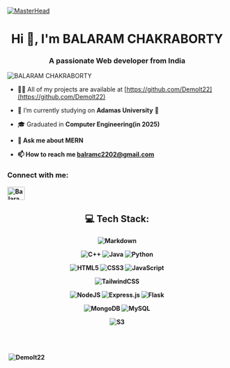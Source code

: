[![MasterHead](https://mir-s3-cdn-cf.behance.net/project_modules/fs/54b6c068097599.5b50bca476b9b.gif)](https://github.com/Demolt22)
<h1 align="center">Hi 👋, I'm BALARAM CHAKRABORTY</h1>
<h3 align="center">A passionate Web developer from India</h3>




<p align="left"> <img src="https://komarev.com/ghpvc/?username=Demolt22&label=Profile%20views&color=0e75b6&style=flat" alt="BALARAM CHAKRABORTY" /> </p>

- 👨‍💻 All of my projects are available at [https://github.com/Demolt22](https://github.com/Demolt22)

- 🔭 I’m currently studying on <strong>Adamas University</strong> 🔭

-  🎓 Graduated in <strong>Computer Engineering(in 2025)

- 💬 Ask me about **MERN**

- 📫 How to reach me **balramc2202@gmail.com**


<h3 align="left">Connect with me:</h3>
<p align="left">
<a href="https://www.linkedin.com/in/balaram-chakraborty/" target="blank"><img align="center" src="https://raw.githubusercontent.com/rahuldkjain/github-profile-readme-generator/master/src/images/icons/Social/linked-in-alt.svg" alt="Balaram Chakraborty" height="30" width="40" /></a>
</p>





## <p align="center">💻 Tech Stack:</p>

<p align="center">
<img
    src="https://img.shields.io/badge/markdown-%23000000.svg?style=for-the-badge&amp;logo=markdown&amp;logoColor=white"
    alt="Markdown"
/>
</p>

<p align="center">
<img
    src="https://img.shields.io/badge/c++-%2300599C.svg?style=for-the-badge&amp;logo=c&amp;logoColor=white"
    alt="C++"
/>      
<img
    src="https://img.shields.io/badge/java-%23ED8B00.svg?style=for-the-badge&logo=openjdk&logoColor=white"
    alt="Java"
/>    
<img
    src="https://img.shields.io/badge/python-3670A0?style=for-the-badge&amp;logo=python&amp;logoColor=ffdd54"
    alt="Python"
/>    
</p>

<p align="center">
<img
    src="https://img.shields.io/badge/html5-%23E34F26.svg?style=for-the-badge&amp;logo=html&amp;logoColor=white"
    alt="HTML5"
/>
<img
    src="https://img.shields.io/badge/css3-%231572B6.svg?style=for-the-badge&amp;logo=css3&amp;logoColor=white"
    alt="CSS3"
/>
<img
    src="https://img.shields.io/badge/javascript-%23323330.svg?style=for-the-badge&amp;logo=javascript&amp;logoColor=%23F7DF1E"
    alt="JavaScript"
/>
</p>

<p align="center">
<img
    src="https://img.shields.io/badge/tailwindcss-%2338B2AC.svg?style=for-the-badge&amp;logo=tailwind-css&amp;logoColor=white"
    alt="TailwindCSS"
/>
</p>

<p align="center">
<img
    src="https://img.shields.io/badge/node.js-6DA55F?style=for-the-badge&amp;logo=node.js&amp;logoColor=white"
    alt="NodeJS"
/>
<img
    src="https://img.shields.io/badge/express.js-%23404d59.svg?style=for-the-badge&amp;logo=express&amp;logoColor=%2361DAFB"
    alt="Express.js"
/>
<img
    src="https://img.shields.io/badge/flask-%23000.svg?style=for-the-badge&logo=flask&logoColor=white"
    alt="Flask"
/>
</p>

<p align="center">
<img
    src="https://img.shields.io/badge/MongoDB-%234ea94b.svg?style=for-the-badge&amp;logo=mongodb&amp;logoColor=white"
    alt="MongoDB"
/>
<img
    src="https://img.shields.io/badge/mysql-black.svg?style=for-the-badge&amp;logo=mysql&amp;logoColor=white;"
    alt="MySQL"
/>
</p>


<p align="center">
<img
    src="https://img.shields.io/badge/Amazon%20S3-FF9900?style=for-the-badge&logo=amazons3&logoColor=white"
    alt="S3"
/>
</p>

<p align="center">
</p>

<br/>
<br/>



<p>&nbsp;<img align="center" src="https://github-readme-stats.vercel.app/api?username=Demolt22&show_icons=true&locale=en" alt="Demolt22" /></p>





